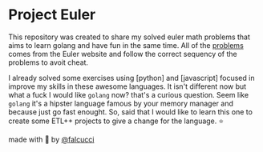 # Project Euler

This repository was created to share my solved euler math problems that aims to learn golang and have fun in the same time. All of the [problems](https://projecteuler.net/archives) comes from the Euler website and follow the correct sequency of the problems to avoit cheat.

I already solved some exercises using [python] and [javascript] focused in improve my skills in these awesome languages. It isn't different now but what a fuck I would like `golang` now? that's a curious question. Seem like `golang` it's a hipster language famous by your memory manager and because just go fast enought. So, said that I would like to learn this one to create some ETL++ projects to give a change for the language. :star:

made with :purple_heart: by [@falcucci](https://github.com/falcucci)
